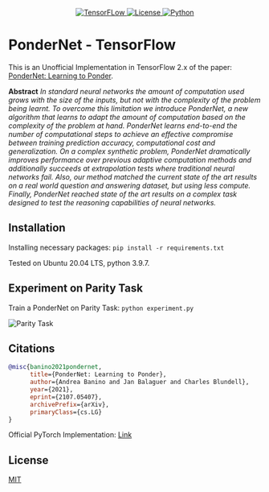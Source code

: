 <div align="center">

  <a href="https://www.tensorflow.org">![TensorFLow](https://img.shields.io/badge/TensorFlow-2.X-orange?style=for-the-badge) 
  <a href="https://github.com/EMalagoli92/CvT-TensorFlow/blob/main/LICENSE">![License](https://img.shields.io/github/license/EMalagoli92/CvT-TensorFlow?style=for-the-badge) 
  <a href="https://www.python.org">![Python](https://img.shields.io/badge/python-%3E%3D%203.9-blue?style=for-the-badge)</a>  
  
</div>

# PonderNet - TensorFlow

This is an Unofficial Implementation in TensorFlow 2.x of the paper: [PonderNet: Learning to Ponder](https://arxiv.org/abs/2107.05407).

**Abstract**
*In standard neural networks the amount of computation used grows with the size of the inputs, but not with the complexity of the problem being learnt. To overcome this limitation we introduce PonderNet, a new algorithm that learns to adapt the amount of computation based on the complexity of the problem at hand. PonderNet learns end-to-end the number of computational steps to achieve an effective compromise between training prediction accuracy, computational cost and generalization. On a complex synthetic problem, PonderNet dramatically improves performance over previous adaptive computation methods and additionally succeeds at extrapolation tests where traditional neural networks fail. Also, our method matched the current state of the art results on a real world question and answering dataset, but using less compute. Finally, PonderNet reached state of the art results on a complex task designed to test the reasoning capabilities of neural networks.*

## Installation
Installing necessary packages: `pip install -r requirements.txt`

Tested on Ubuntu 20.04 LTS, python 3.9.7.

## Experiment  on Parity Task
Train a PonderNet on Parity Task: `python experiment.py`

![Parity Task](https://production-media.paperswithcode.com/methods/99d96967-3912-44fe-9930-b0ea32ed42a3.png)



## Citations
```bibtex
@misc{banino2021pondernet,
      title={PonderNet: Learning to Ponder}, 
      author={Andrea Banino and Jan Balaguer and Charles Blundell},
      year={2021},
      eprint={2107.05407},
      archivePrefix={arXiv},
      primaryClass={cs.LG}
}
```

Official PyTorch Implementation: [Link](https://nn.labml.ai/adaptive_computation/ponder_net/index.html)

## License

[MIT](https://github.com/EMalagoli92/PonderNet-TensorFlow/blob/main/LICENSE)
